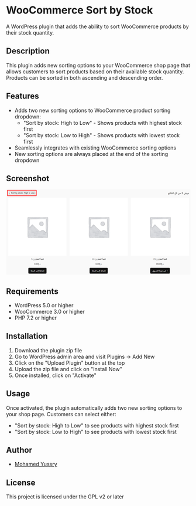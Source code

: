 # WooCommerce Sort by Stock

A WordPress plugin that adds the ability to sort WooCommerce products by their stock quantity.

## Description

This plugin adds new sorting options to your WooCommerce shop page that allows customers to sort products based on their available stock quantity. Products can be sorted in both ascending and descending order.

## Features

- Adds two new sorting options to WooCommerce product sorting dropdown:
  - "Sort by stock: High to Low" - Shows products with highest stock first
  - "Sort by stock: Low to High" - Shows products with lowest stock first
- Seamlessly integrates with existing WooCommerce sorting options
- New sorting options are always placed at the end of the sorting dropdown

## Screenshot
![Sort by Stock Screenshot](screenshot.png)

## Requirements

- WordPress 5.0 or higher
- WooCommerce 3.0 or higher
- PHP 7.2 or higher

## Installation

1. Download the plugin zip file
2. Go to WordPress admin area and visit Plugins → Add New
3. Click on the "Upload Plugin" button at the top
4. Upload the zip file and click on "Install Now"
5. Once installed, click on "Activate"

## Usage

Once activated, the plugin automatically adds two new sorting options to your shop page. Customers can select either:
- "Sort by stock: High to Low" to see products with highest stock first
- "Sort by stock: Low to High" to see products with lowest stock first

## Author

- [Mohamed Yussry](https://github.com/mohamedyussry)

## License

This project is licensed under the GPL v2 or later
